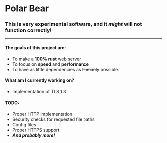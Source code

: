 # Polar Bear

### This is very experimental software, and it *~~might~~* will not function correctly!

---

#### The goals of this project are:

- To make a **100% rust** web server
- To focus on **speed** and **performance**
- To have as little dependencies as ~~humanly~~ possible.

#### What am I currently working on?

- Implementation of TLS 1.3

#### TODO:

- Proper HTTP implementation
- Security checks for requested file paths
- Config files
- Proper HTTPS support
- ***And probably more!***